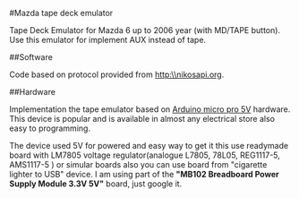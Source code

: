#Mazda tape deck emulator

Tape Deck Emulator for Mazda 6 up to 2006 year (with MD/TAPE button). Use this emulator for implement AUX instead of tape. 

##Software

Code based on protocol provided from [http:\\\\nikosapi.org](http://nikosapi.org/w/index.php/Mazda_Entertainment_System_-_Bus_Protocol).

##Hardware

Implementation the tape emulator based on [Arduino micro pro 5V](https://www.sparkfun.com/products/11098) hardware. This device is popular and is available in almost any electrical store also easy to programming.

The device used 5V for powered and easy way to get it this use readymade board with LM7805 voltage regulator(analogue L7805, 78L05, REG1117-5, AMS1117-5 ) or simular boards also you can use board from "cigarette lighter to USB" device. I am using part of the __"MB102 Breadboard Power Supply Module 3.3V 5V"__ board, just google it.
